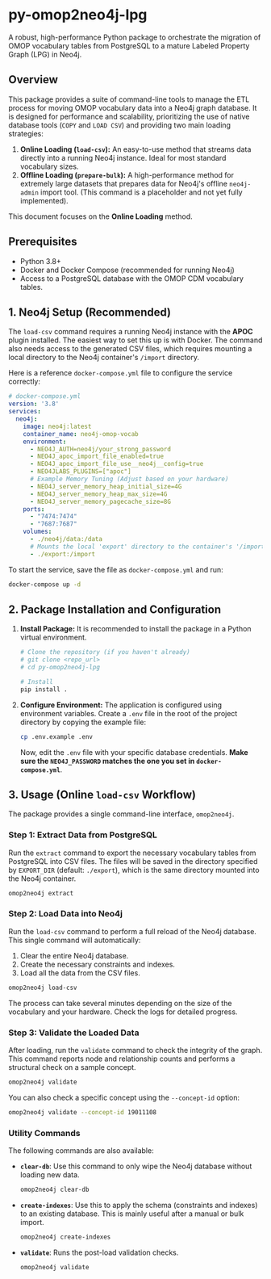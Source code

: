 # py-omop2neo4j-lpg

A robust, high-performance Python package to orchestrate the migration of OMOP vocabulary tables from PostgreSQL to a mature Labeled Property Graph (LPG) in Neo4j.

## Overview

This package provides a suite of command-line tools to manage the ETL process for moving OMOP vocabulary data into a Neo4j graph database. It is designed for performance and scalability, prioritizing the use of native database tools (`COPY` and `LOAD CSV`) and providing two main loading strategies:

1.  **Online Loading (`load-csv`):** An easy-to-use method that streams data directly into a running Neo4j instance. Ideal for most standard vocabulary sizes.
2.  **Offline Loading (`prepare-bulk`):** A high-performance method for extremely large datasets that prepares data for Neo4j's offline `neo4j-admin` import tool. (This command is a placeholder and not yet fully implemented).

This document focuses on the **Online Loading** method.

## Prerequisites

*   Python 3.8+
*   Docker and Docker Compose (recommended for running Neo4j)
*   Access to a PostgreSQL database with the OMOP CDM vocabulary tables.

## 1. Neo4j Setup (Recommended)

The `load-csv` command requires a running Neo4j instance with the **APOC** plugin installed. The easiest way to set this up is with Docker. The command also needs access to the generated CSV files, which requires mounting a local directory to the Neo4j container's `/import` directory.

Here is a reference `docker-compose.yml` file to configure the service correctly:

```yaml
# docker-compose.yml
version: '3.8'
services:
  neo4j:
    image: neo4j:latest
    container_name: neo4j-omop-vocab
    environment:
      - NEO4J_AUTH=neo4j/your_strong_password
      - NEO4J_apoc_import_file_enabled=true
      - NEO4J_apoc_import_file_use__neo4j__config=true
      - NEO4JLABS_PLUGINS=["apoc"]
      # Example Memory Tuning (Adjust based on your hardware)
      - NEO4J_server_memory_heap_initial_size=4G
      - NEO4J_server_memory_heap_max_size=4G
      - NEO4J_server_memory_pagecache_size=8G
    ports:
      - "7474:7474"
      - "7687:7687"
    volumes:
      - ./neo4j/data:/data
      # Mounts the local 'export' directory to the container's '/import' directory
      - ./export:/import
```

To start the service, save the file as `docker-compose.yml` and run:
```bash
docker-compose up -d
```

## 2. Package Installation and Configuration

1.  **Install Package:**
    It is recommended to install the package in a Python virtual environment.
    ```bash
    # Clone the repository (if you haven't already)
    # git clone <repo_url>
    # cd py-omop2neo4j-lpg

    # Install
    pip install .
    ```

2.  **Configure Environment:**
    The application is configured using environment variables. Create a `.env` file in the root of the project directory by copying the example file:
    ```bash
    cp .env.example .env
    ```
    Now, edit the `.env` file with your specific database credentials. **Make sure the `NEO4J_PASSWORD` matches the one you set in `docker-compose.yml`**.

## 3. Usage (Online `load-csv` Workflow)

The package provides a single command-line interface, `omop2neo4j`.

### Step 1: Extract Data from PostgreSQL

Run the `extract` command to export the necessary vocabulary tables from PostgreSQL into CSV files. The files will be saved in the directory specified by `EXPORT_DIR` (default: `./export`), which is the same directory mounted into the Neo4j container.

```bash
omop2neo4j extract
```

### Step 2: Load Data into Neo4j

Run the `load-csv` command to perform a full reload of the Neo4j database. This single command will automatically:
1.  Clear the entire Neo4j database.
2.  Create the necessary constraints and indexes.
3.  Load all the data from the CSV files.

```bash
omop2neo4j load-csv
```

The process can take several minutes depending on the size of the vocabulary and your hardware. Check the logs for detailed progress.

### Step 3: Validate the Loaded Data

After loading, run the `validate` command to check the integrity of the graph. This command reports node and relationship counts and performs a structural check on a sample concept.

```bash
omop2neo4j validate
```

You can also check a specific concept using the `--concept-id` option:
```bash
omop2neo4j validate --concept-id 19011108
```

### Utility Commands

The following commands are also available:

*   **`clear-db`**: Use this command to only wipe the Neo4j database without loading new data.
    ```bash
    omop2neo4j clear-db
    ```
*   **`create-indexes`**: Use this to apply the schema (constraints and indexes) to an existing database. This is mainly useful after a manual or bulk import.
    ```bash
    omop2neo4j create-indexes
    ```
*   **`validate`**: Runs the post-load validation checks.
    ```bash
    omop2neo4j validate
    ```
